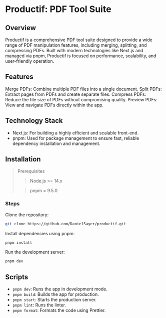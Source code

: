 # Productif: PDF Tool Suite

## Overview

Productif is a comprehensive PDF tool suite designed to provide a wide range of PDF manipulation features, including merging, splitting, and compressing PDFs. Built with modern technologies like Next.js and managed via pnpm, Productif is focused on performance, scalability, and user-friendly operation.

## Features

Merge PDFs: Combine multiple PDF files into a single document.
Split PDFs: Extract pages from PDFs and create separate files.
Compress PDFs: Reduce the file size of PDFs without compromising quality.
Preview PDFs: View and navigate PDFs directly within the app.

## Technology Stack

- Next.js: For building a highly efficient and scalable front-end.
- pnpm: Used for package management to ensure fast, reliable dependency installation and management.

## Installation

> Prerequisites
>
> > Node.js >= 14.x
>
> > pnpm = 9.5.0

### Steps

Clone the repository:

```bash
git clone https://github.com/DanielSayer/productif.git
```

Install dependencies using pnpm:

```bash
pnpm install
```

Run the development server:

```bash
pnpm dev
```

## Scripts

- `pnpm dev`: Runs the app in development mode.
- `pnpm build`: Builds the app for production.
- `pnpm start`: Starts the production server.
- `pnpm lint`: Runs the linter.
- `pnpm format`: Formats the code using Prettier.
